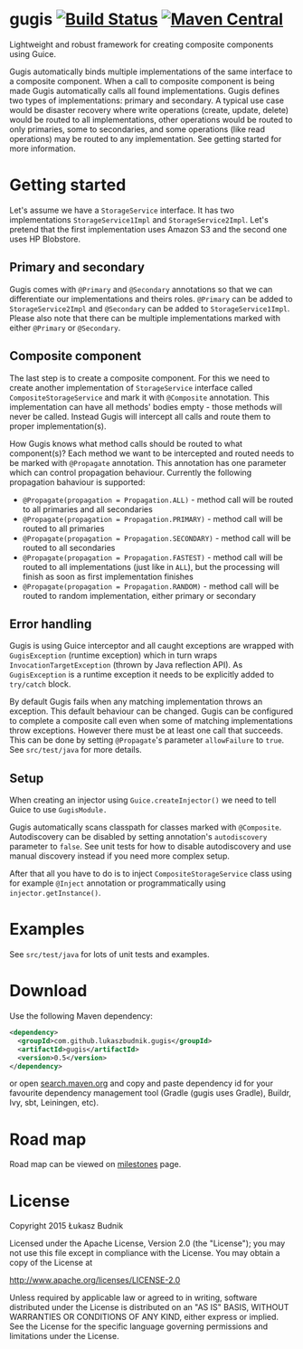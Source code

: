 gugis [![Build Status](https://travis-ci.org/lukaszbudnik/gugis.svg?branch=master)](https://travis-ci.org/lukaszbudnik/gugis) [![Maven Central](https://maven-badges.herokuapp.com/maven-central/com.github.lukaszbudnik.gugis/gugis/badge.svg?style=flat)](https://maven-badges.herokuapp.com/maven-central/com.github.lukaszbudnik.gugis/gugis)
==============================

Lightweight and robust framework for creating composite components using Guice.

Gugis automatically binds multiple implementations of the same interface to a composite component. When a call to composite component is being made Gugis automatically calls all found implementations. Gugis defines two types of implementations: primary and secondary. A typical use case would be disaster recovery where write operations (create, update, delete) would be routed to all implementations, other operations would be routed to only primaries, some to secondaries, and some operations (like read operations) may be routed to any implementation. See getting started for more information.

# Getting started

Let's assume we have a `StorageService` interface. It has two implementations `StorageService1Impl` and `StorageService2Impl`. Let's pretend that the first implementation uses Amazon S3 and the second one uses HP Blobstore.

## Primary and secondary

Gugis comes with `@Primary` and `@Secondary` annotations so that we can differentiate our implementations and theirs roles. `@Primary` can be added to `StorageService2Impl` and `@Secondary` can be added to `StorageService1Impl`. Please also note that there can be multiple implementations marked with either `@Primary` or `@Secondary`.

## Composite component

The last step is to create a composite component. For this we need to create another implementation of `StorageService` interface called `CompositeStorageService` and mark it with `@Composite` annotation. This implementation can have all methods' bodies empty - those methods will never be called. Instead Gugis will intercept all calls and route them to proper implementation(s).

How Gugis knows what method calls should be routed to what component(s)? Each method we want to be intercepted and routed needs to be marked with `@Propagate` annotation. This annotation has one parameter which can control propagation behaviour. Currently the following propagation bahaviour is supported:

* `@Propagate(propagation = Propagation.ALL)` - method call will be routed to all primaries and all secondaries
* `@Propagate(propagation = Propagation.PRIMARY)` - method call will be routed to all primaries
* `@Propagate(propagation = Propagation.SECONDARY)` - method call will be routed to all secondaries
* `@Propagate(propagation = Propagation.FASTEST)` - method call will be routed to all implementations (just like in `ALL`), but the processing will finish as soon as first implementation finishes
* `@Propagate(propagation = Propagation.RANDOM)` - method call will be routed to random implementation, either primary or secondary

## Error handling

Gugis is using Guice interceptor and all caught exceptions are wrapped with `GugisException` (runtime exception) which in turn wraps `InvocationTargetException` (thrown by Java reflection API). As `GugisException` is a runtime exception it needs to be explicitly added to `try/catch` block.

By default Gugis fails when any matching implementation throws an exception. This default behaviour can be changed. Gugis can be configured to complete a composite call even when some of matching implementations throw exceptions. However there must be at least one call that succeeds. This can be done by setting `@Propagate`'s parameter `allowFailure` to `true`. See `src/test/java` for more details.

## Setup

When creating an injector using `Guice.createInjector()` we need to tell Guice to use `GugisModule.`

Gugis automatically scans classpath for classes marked with `@Composite`. Autodiscovery can be disabled by setting annotation's `autodiscovery` parameter to `false`. See unit tests for how to disable autodiscovery and use manual discovery instead if you need more complex setup.

After that all you have to do is to inject `CompositeStorageService` class using for example `@Inject` annotation or programmatically using `injector.getInstance()`.

# Examples

See `src/test/java` for lots of unit tests and examples.

# Download

Use the following Maven dependency:

```xml
<dependency>
  <groupId>com.github.lukaszbudnik.gugis</groupId>
  <artifactId>gugis</artifactId>
  <version>0.5</version>
</dependency>
```

or open [search.maven.org](http://search.maven.org/#artifactdetails|com.github.lukaszbudnik.gugis|gugis|0.5|jar) and copy and paste dependency id for your favourite dependency management tool (Gradle (gugis uses Gradle), Buildr, Ivy, sbt, Leiningen, etc).

# Road map

Road map can be viewed on [milestones](https://github.com/lukaszbudnik/gugis/milestones) page.

# License

Copyright 2015 Łukasz Budnik

Licensed under the Apache License, Version 2.0 (the "License");
you may not use this file except in compliance with the License.
You may obtain a copy of the License at

   <http://www.apache.org/licenses/LICENSE-2.0>

Unless required by applicable law or agreed to in writing, software
distributed under the License is distributed on an "AS IS" BASIS,
WITHOUT WARRANTIES OR CONDITIONS OF ANY KIND, either express or implied.
See the License for the specific language governing permissions and
limitations under the License.
